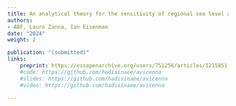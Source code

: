 ```yaml
---
title: An analytical theory for the sensitivity of regional sea level adjustment to the depth of Antarctic meltwater fluxes
authors: 
- ABF, Laure Zanna, Ian Eisenman
date: "2024"
weight: 2

publication: "(submitted)"
links:
    preprint: https://essopenarchive.org/users/751256/articles/1215851-an-analytical-theory-for-the-sensitivity-of-regional-sea-level-adjustment-to-the-depth-of-antarctic-meltwater-fluxes
    #code: https://github.com/hadisinaee/avicenna
    #slides: https://github.com/hadisinaee/avicenna
    #video: https://github.com/hadisinaee/avicenna

---
```

